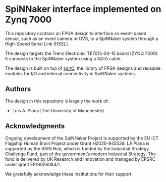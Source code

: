 SpiNNaker interface implemented on Zynq 7000
============================================

This repository contains an FPGA design to interface an event-based
sensor, such as an event camera or DVS, to a SpiNNaker system through
a High-Speed Serial Link (HSSL).

The design targets the Trenz Electronic TE7015-04-15 board (ZYNQ 7000).
It connects to the SpiNNaker system using a SATA cable.

The design is built on top of
[spI/O](https://github.com/SpiNNakerManchester/spio), the library of
FPGA designs and reusable modules for I/O and internal connectivity in
SpiNNaker systems.

Authors
-------

The design in this repository is largely the work of:

* Luis A. Plana (The University of Manchester)

Acknowledgments
---------------

Ongoing development of the SpiNNaker Project is supported by
the EU ICT Flagship Human Brain Project under Grant H2020-945539.
LA Plana is supported by the RAIN Hub, which is
funded by the Industrial Strategy Challenge Fund, part of the government’s
modern Industrial Strategy. The fund is delivered by UK Research and
Innovation and managed by EPSRC under grant EP/R026084/1.

We gratefully acknowledge these institutions for their support.
